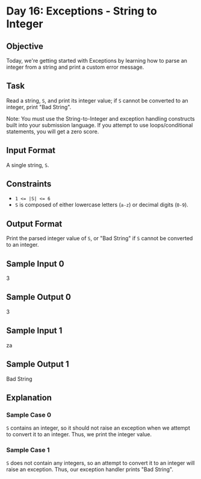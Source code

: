 # Day 16: Exceptions - String to Integer

## Objective

Today, we're getting started with Exceptions by learning how to parse an integer from a string and print a custom error message.

## Task

Read a string, `S`, and print its integer value; if `S` cannot be converted to an integer, print "Bad String".

Note: You must use the String-to-Integer and exception handling constructs built into your submission language. If you attempt to use loops/conditional statements, you will get a zero score.

## Input Format

A single string, `S`.

## Constraints

- `1 <= |S| <= 6`
- `S` is composed of either lowercase letters (`a-z`) or decimal digits (`0-9`).

## Output Format

Print the parsed integer value of `S`, or "Bad String" if `S` cannot be converted to an integer.

## Sample Input 0
3

## Sample Output 0
3

## Sample Input 1
za

## Sample Output 1
Bad String

## Explanation

### Sample Case 0

`S` contains an integer, so it should not raise an exception when we attempt to convert it to an integer. Thus, we print the integer value.

### Sample Case 1

`S` does not contain any integers, so an attempt to convert it to an integer will raise an exception. Thus, our exception handler prints "Bad String".
